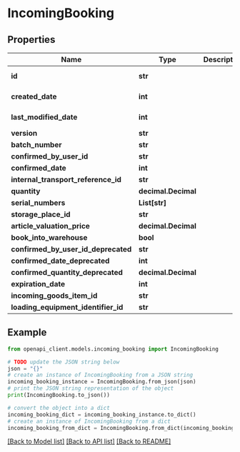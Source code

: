 # IncomingBooking


## Properties

Name | Type | Description | Notes
------------ | ------------- | ------------- | -------------
**id** | **str** |  | [optional] [readonly] 
**created_date** | **int** |  | [optional] [readonly] 
**last_modified_date** | **int** |  | [optional] [readonly] 
**version** | **str** |  | [optional] 
**batch_number** | **str** |  | [optional] 
**confirmed_by_user_id** | **str** |  | [optional] 
**confirmed_date** | **int** |  | [optional] 
**internal_transport_reference_id** | **str** |  | [optional] 
**quantity** | **decimal.Decimal** |  | [optional] 
**serial_numbers** | **List[str]** |  | [optional] 
**storage_place_id** | **str** |  | [optional] 
**article_valuation_price** | **decimal.Decimal** |  | [optional] 
**book_into_warehouse** | **bool** |  | [optional] 
**confirmed_by_user_id_deprecated** | **str** |  | [optional] 
**confirmed_date_deprecated** | **int** |  | [optional] 
**confirmed_quantity_deprecated** | **decimal.Decimal** |  | [optional] 
**expiration_date** | **int** |  | [optional] 
**incoming_goods_item_id** | **str** |  | [optional] 
**loading_equipment_identifier_id** | **str** |  | [optional] 

## Example

```python
from openapi_client.models.incoming_booking import IncomingBooking

# TODO update the JSON string below
json = "{}"
# create an instance of IncomingBooking from a JSON string
incoming_booking_instance = IncomingBooking.from_json(json)
# print the JSON string representation of the object
print(IncomingBooking.to_json())

# convert the object into a dict
incoming_booking_dict = incoming_booking_instance.to_dict()
# create an instance of IncomingBooking from a dict
incoming_booking_from_dict = IncomingBooking.from_dict(incoming_booking_dict)
```
[[Back to Model list]](../README.md#documentation-for-models) [[Back to API list]](../README.md#documentation-for-api-endpoints) [[Back to README]](../README.md)



